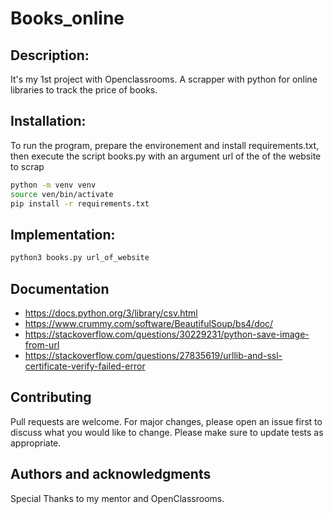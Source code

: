 # Books_online

## Description:
It's my 1st project with Openclassrooms.
A scrapper with python for online libraries to track the price of books.

## Installation:

To run the program, prepare the environement and install requirements.txt, then execute the script books.py with an argument url of the of the website to scrap

```sh
python -m venv venv
source ven/bin/activate
pip install -r requirements.txt
```

## Implementation:

```sh
python3 books.py url_of_website
```

## Documentation
- https://docs.python.org/3/library/csv.html
- https://www.crummy.com/software/BeautifulSoup/bs4/doc/
- https://stackoverflow.com/questions/30229231/python-save-image-from-url
- https://stackoverflow.com/questions/27835619/urllib-and-ssl-certificate-verify-failed-error


## Contributing
Pull requests are welcome. For major changes, please open an issue first to discuss what you would like to change.
Please make sure to update tests as appropriate.


## Authors and acknowledgments
Special Thanks to my mentor and OpenClassrooms.
